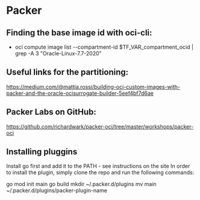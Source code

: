 # Packer

## Finding the base image id with oci-cli:

- oci compute image list --compartment-id $TF_VAR_compartment_ocid | grep -A 3 "Oracle-Linux-7.7-2020"

## Useful links for the partitioning:

https://medium.com/@mattia.rossi/building-oci-custom-images-with-packer-and-the-oracle-ocisurrogate-builder-5eef4bf7d6ae

## Packer Labs on GitHub:

https://github.com/richardwark/packer-oci/tree/master/workshops/packer-oci

## Installing pluggins
Install go first and add it to the PATH - see instructions on the site
In order to install the plugin, simply clone the repo and run the following commands:

go mod init main
go build
mkdir ~/.packer.d/plugins
mv main ~/.packer.d/plugins/packer-plugin-name
